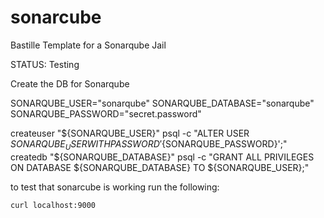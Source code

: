 # sonarcube
Bastille Template for a Sonarqube Jail

 STATUS: Testing

Create the DB for Sonarqube

SONARQUBE_USER="sonarqube"
SONARQUBE_DATABASE="sonarqube"
SONARQUBE_PASSWORD="secret.password"

createuser "${SONARQUBE_USER}"
psql -c "ALTER USER ${SONARQUBE_USER} WITH PASSWORD '${SONARQUBE_PASSWORD}';"
createdb "${SONARQUBE_DATABASE}"
psql -c "GRANT ALL PRIVILEGES ON DATABASE ${SONARQUBE_DATABASE} TO ${SONARQUBE_USER};"



to test that sonarcube is working run the following:

	curl localhost:9000



